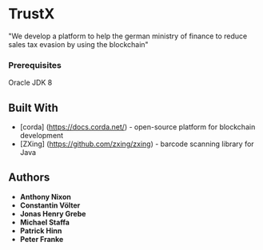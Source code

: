 # TrustX

"We develop a platform to help the german ministry of finance to reduce sales tax evasion by using the blockchain"

### Prerequisites

Oracle JDK 8

## Built With

* [corda] (https://docs.corda.net/) - open-source platform for blockchain development
* [ZXing] (https://github.com/zxing/zxing) - barcode scanning library for Java

## Authors

* **Anthony Nixon**
* **Constantin Völter**
* **Jonas Henry Grebe**
* **Michael Staffa**
* **Patrick Hinn**
* **Peter Franke**


